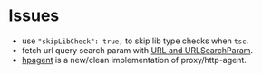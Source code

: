 # Issues

* use  `"skipLibCheck": true,` to skip lib type checks when `tsc`.
* fetch url query search param with [URL and URLSearchParam](https://stackoverflow.com/a/35039198/1486742).
* [hpagent](https://github.com/delvedor/hpagent) is a new/clean implementation of proxy/http-agent.
